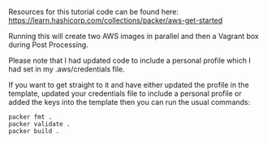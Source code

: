 Resources for this tutorial code can be found here:
https://learn.hashicorp.com/collections/packer/aws-get-started

Running this will create two AWS images in parallel and then a Vagrant box during Post Processing.

Please note that I had updated code to include a personal profile which I had set in my .aws/credentials file.

If you want to get straight to it and have either updated the profile in the template, updated your credentials file to include a personal profile or added the keys into the template then you can run the usual commands:

```
packer fmt .
packer validate .
packer build .
```